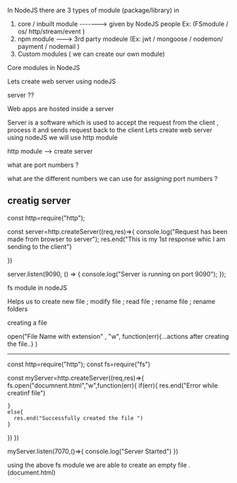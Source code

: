 

In NodeJS there are 3 types of module (package/library) in
1) core / inbuilt module -------> given by NodeJS people  Ex: (FSmodule / os/ http/stream/event )
2) npm module ---> 3rd party modeule  (Ex: jwt / mongoose / nodemon/ payment / nodemail  )
3) Custom modules ( we can create our own module)



Core modules in NodeJS


Lets create web server using nodeJS


server ??

Web apps are hosted inside a server


Server is a software which is used to accept the request from the client , process it and sends request back to the client 
Lets create web server using nodeJS
 we will use http module 

 http module --> create server 



what are port numbers ?


 what are the different numbers we can use for assigning port numbers ?




creatig server
 --------------------
const http=require("http");

const server=http.createServer((req,res)=>{
  console.log("Request has been made from browser to server");
  res.end("This is my  1st response whic I am sending to the client")

})


server.listen(9090, () => {
  console.log("Server is running on port 9090");
});




fs module in nodeJS

Helps us to create new file ; modify file ; read file ; rename file ; rename folders

creating a file

open("File Name with extension" , "w", function(err){...actions after creating the file..} )


 -----------------------------------------------------------------------------------------------------------------------

const http=require("http");
const fs=require("fs")

const myServer=http.createServer((req,res)=>{
  fs.open("documnent.html","w",function(err){
    if(err){
      res.end("Error while creatinf file")

    }
    else{
      res.end("Successfully created the file ")
    }
  })
})


myServer.listen(7070,()=>{
  console.log("Server Started")
})




using the above fs module we are able to create an empty file .(document.html)